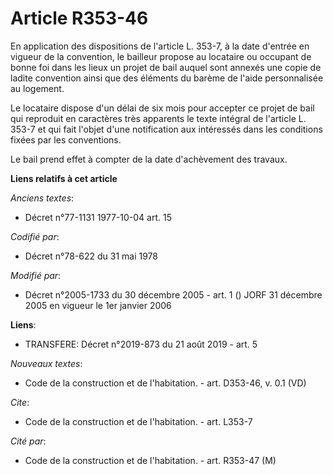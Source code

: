 # Article R353-46

En application des dispositions de l'article L. 353-7, à la date d'entrée en vigueur de la convention, le bailleur propose au
locataire ou occupant de bonne foi dans les lieux un projet de bail auquel sont annexés une copie de ladite convention ainsi
que des éléments du barème de l'aide personnalisée au logement. 

Le locataire dispose d'un délai de six mois pour accepter ce projet de bail qui reproduit en caractères très apparents le
texte intégral de l'article L. 353-7 et qui fait l'objet d'une notification aux intéressés dans les conditions fixées par les
conventions. 

Le bail prend effet à compter de la date d'achèvement des travaux.

**Liens relatifs à cet article**

_Anciens textes_:

  - Décret n°77-1131 1977-10-04 art. 15

_Codifié par_:

  - Décret n°78-622 du 31 mai 1978

_Modifié par_:

  - Décret n°2005-1733 du 30 décembre 2005 - art. 1 () JORF 31 décembre 2005 en vigueur le 1er janvier 2006

**Liens**:

  - TRANSFERE: Décret n°2019-873 du 21 août 2019 - art. 5

_Nouveaux textes_:

  - Code de la construction et de l'habitation. - art. D353-46, v. 0.1 (VD)

_Cite_:

  - Code de la construction et de l'habitation. - art. L353-7

_Cité par_:

  - Code de la construction et de l'habitation. - art. R353-47 (M)
